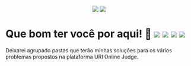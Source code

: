 <p align="center">
  <img src="https://badges.pufler.dev/created/joseliojunior/uri-online-judge">
  <img src="https://badges.pufler.dev/updated/joseliojunior/uri-online-judge">
</p>

# Que bom ter você por aqui! 🤩 ![](https://joseliojunior.github.io/ghc-tags/lang/javascript/rounded.png) ![](https://joseliojunior.github.io/ghc-tags/lang/lua/rounded.png) ![](https://joseliojunior.github.io/ghc-tags/lang/kotlin/rounded.png) ![](https://joseliojunior.github.io/ghc-tags/lang/java/rounded.png)

Deixarei agrupado pastas que terão minhas soluções para os vários problemas propostos na plataforma URI Online Judge.
